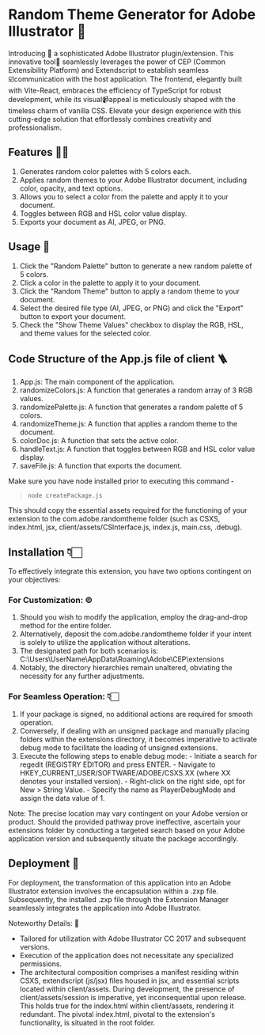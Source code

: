 # Random Theme Generator for Adobe Illustrator 🌟
  
Introducing 🥁 a sophisticated Adobe Illustrator plugin/extension. This innovative tool🤖 seamlessly leverages the power of CEP (Common Extensibility Platform) and Extendscript to establish seamless ☑️communication with the host application. The frontend, elegantly built with Vite-React, embraces the efficiency of TypeScript for robust development, while its visual📹appeal is meticulously shaped with the timeless charm of vanilla CSS. Elevate your design experience with this cutting-edge solution that effortlessly combines creativity and professionalism.

## Features 💁‍♂️

1. Generates random color palettes with 5 colors each.
2. Applies random themes to your Adobe Illustrator document, including color, opacity, and text options.
3. Allows you to select a color from the palette and apply it to your document.
4. Toggles between RGB and HSL color value display.
5. Exports your document as AI, JPEG, or PNG.

## Usage 🤔

1. Click the "Random Palette" button to generate a new random palette of 5 colors.
2. Click a color in the palette to apply it to your document.
3. Click the "Random Theme" button to apply a random theme to your document.
4. Select the desired file type (AI, JPEG, or PNG) and click the "Export" button to export your document.
5. Check the "Show Theme Values" checkbox to display the RGB, HSL, and theme values for the selected color.

## Code Structure of the App.js file of client 🪜

  1. App.js: The main component of the application.
  2. randomizeColors.js: A function that generates a random array of 3 RGB values.
  3. randomizePalette.js: A function that generates a random palette of 5 colors.
  4. randomizeTheme.js: A function that applies a random theme to the document.
  5. colorDoc.js: A function that sets the active color.
  6. handleText.js: A function that toggles between RGB and HSL color value display.
  7. saveFile.js: A function that exports the document.
  
  Make sure you have node installed prior to executing this command -  
  > `node createPackage.js`  
  
This should copy the essential assets required for the functioning of your extension to the com.adobe.randomtheme folder (such as CSXS, index.html, jsx, client/assets/CSInterface.js, index.js, main.css, .debug).  
  
## Installation 👇🏻
  
To effectively integrate this extension, you have two options contingent on your objectives:

### For Customization: ©️

  1. Should you wish to modify the application, employ the drag-and-drop method for the entire folder.
  2. Alternatively, deposit the com.adobe.randomtheme folder if your intent is solely to utilize the application without alterations.
  3. The designated path for both scenarios is: C:\Users\UserName\AppData\Roaming\Adobe\CEP\extensions
  4. Notably, the directory hierarchies remain unaltered, obviating the necessity for any further adjustments.
     
###  For Seamless Operation: 👇🏻

  1. If your package is signed, no additional actions are required for smooth operation.
  2. Conversely, if dealing with an unsigned package and manually placing folders within the extensions directory, it becomes imperative to activate debug mode to facilitate the loading of unsigned extensions.
  3. Execute the following steps to enable debug mode:
    - Initiate a search for regedit (REGISTRY EDITOR) and press ENTER.
    - Navigate to HKEY_CURRENT_USER/SOFTWARE/ADOBE/CSXS.XX (where XX denotes your installed version).
    - Right-click on the right side, opt for New > String Value.
    - Specify the name as PlayerDebugMode and assign the data value of 1.
     
Note: The precise location may vary contingent on your Adobe version or product. Should the provided pathway prove ineffective, ascertain your extensions folder by conducting a targeted search based on your Adobe application version and subsequently situate the package accordingly.
  
## Deployment 🤔
  
  For deployment, the transformation of this application into an Adobe Illustrator extension involves the encapsulation within a .zxp file. Subsequently, the installed .zxp file through the Extension Manager       seamlessly integrates the application into Adobe Illustrator.

Noteworthy Details: 🧐

  - Tailored for utilization with Adobe Illustrator CC 2017 and subsequent versions.
  - Execution of the application does not necessitate any specialized permissions.
  - The architectural composition comprises a manifest residing within CSXS, extendscript (js/jsx) files housed in jsx, and essential scripts located within client/assets. During development, the presence of         client/assets/session is imperative, yet inconsequential upon release. This holds true for the index.html within client/assets, rendering it redundant. The pivotal index.html, pivotal to the extension's     
    functionality, is situated in the root folder.
